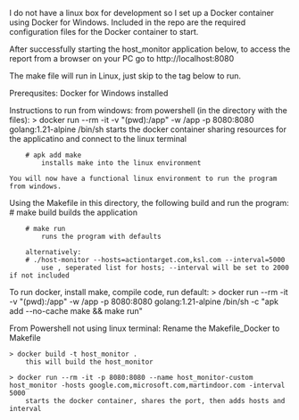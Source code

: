 I do not have a linux box for development so I set up a Docker container using
Docker for Windows.  Included in the repo are the required configuration files
for the Docker container to start.

After successfully starting the host_monitor application below, to access the report
from a browser on your PC go to http://localhost:8080

The make file will run in Linux, just skip to the <Linux> tag below to run.

Prerequsites:
	Docker for Windows installed

Instructions to run from windows:
	from powershell (in the directory with the files):
		> docker run --rm -it -v "$($pwd):/app" -w /app -p 8080:8080 golang:1.21-alpine /bin/sh
			starts the docker container sharing resources for the applicatino and connect to the linux terminal
		
		# apk add make    
			installs make into the linux environment
	
	You will now have a functional linux environment to run the program from windows.

<Linux>
	Using the Makefile in this directory, the following build and run the program:
		# make build
			builds the application
			
		# make run
			runs the program with defaults
		
		alternatively:
		# ./host-monitor --hosts=actiontarget.com,ksl.com --interval=5000
			use , seperated list for hosts; --interval will be set to 2000 if not included
	
To run docker, install make, compile code, run default:
	> docker run --rm -it -v "$($pwd):/app" -w /app -p 8080:8080 golang:1.21-alpine /bin/sh -c "apk add --no-cache make && make run"
	
	
From Powershell not using linux terminal:
	Rename the Makefile_Docker to Makefile
	
	> docker build -t host_monitor .
		this will build the host_monitor 
	
	> docker run --rm -it -p 8080:8080 --name host_monitor-custom host_monitor -hosts google.com,microsoft.com,martindoor.com -interval 5000
		starts the docker container, shares the port, then adds hosts and interval 
